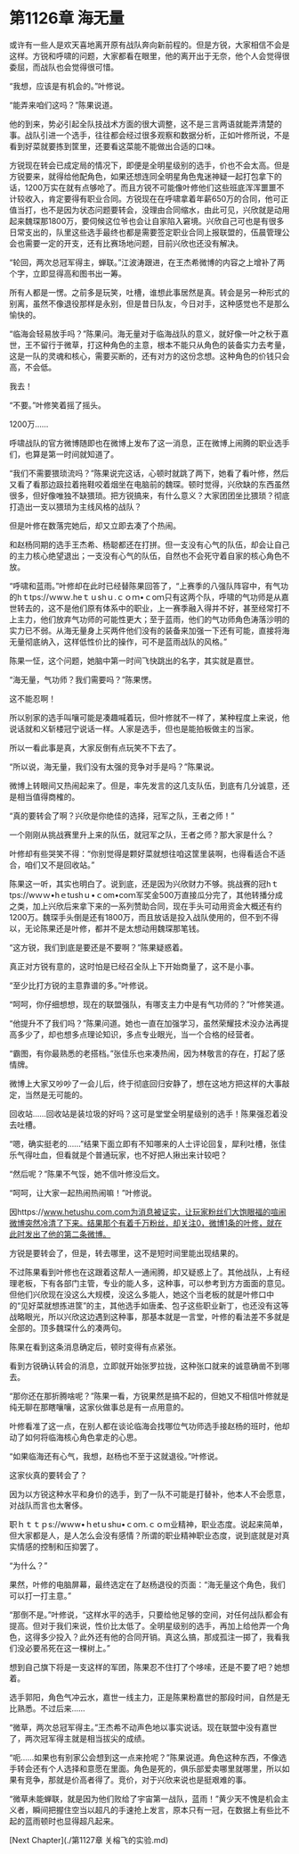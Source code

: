 # 第1126章 海无量

或许有一些人是欢天喜地离开原有战队奔向新前程的。但是方锐，大家相信不会是这样。方锐和呼啸的问题，大家都看在眼里，他的离开出于无奈，他个人会觉得很委屈，而战队也会觉得很可惜。

“我想，应该是有机会的。”叶修说。

“能弄来咱们这吗？”陈果说道。

他的到来，势必引起全队技战术方面的很大调整，这不是三言两语就能弄清楚的事。战队引进一个选手，往往都会经过很多观察和数据分析，正如叶修所说，不是看到好菜就要拣到筐里，还要看这菜能不能做出合适的口味。

方锐现在转会已成定局的情况下，即便是全明星级别的选手，价也不会太高。但是方锐要来，就得给他配角色，如果还想连同全明星角色鬼迷神疑一起打包拿下的话，1200万实在就有点够呛了。而且方锐不可能像叶修他们这些班底浑浑噩噩不计较收入，肯定要得有职业合同。方锐现在在呼啸拿着年薪650万的合同，他可正值当打，也不是因为状态问题要转会，没理由合同缩水，由此可见，兴欣就是动用起来魏琛那1800万，要伺候这位爷也会让自家陷入窘境。兴欣自己可也是有很多日常支出的，队里这些选手最终也都是需要签定职业合同上报联盟的，伍晨管理公会也需要一定的开支，还有比赛场地问题，目前兴欣也还没有解决。

“轮回，两次总冠军得主，蝉联。”江波涛跟进，在王杰希微博的内容之上增补了两个字，立即显得高和图书出一筹。

所有人都是一愣。之前多是玩笑，吐槽，谁想此事居然是真。转会是另一种形式的别离，虽然不像退役那样是永别，但是昔日队友，今日对手，这种感觉也不是那么愉快的。

“临海会轻易放手吗？”陈果问。海无量对于临海战队的意义，就好像一叶之秋于嘉世，王不留行于微草，打这种角色的主意，根本不能只从角色的装备实力去考量，这是一队的灵魂和核心，需要买断的，还有对方的这份念想。这种角色的价钱只会高，不会低。

我去！

“不要。”叶修笑着摇了摇头。

1200万……

呼啸战队的官方微博随即也在微博上发布了这一消息，正在微博上闹腾的职业选手们，也算是第一时间就知道了。

“我们不需要猥琐流吗？”陈果说完这话，心顿时就跳了两下，她看了看叶修，然后又看了看那边趿拉着拖鞋咬着烟坐在电脑前的魏琛。顿时觉得，兴欣缺的东西虽然很多，但好像唯独不缺猥琐。把方锐搞来，有什么意义？大家团团坐比猥琐？彻底打造出一支以猥琐为主线风格的战队？

但是叶修在数落完她后，却又立即去凑了个热闹。

和赵杨同期的选手王杰希、杨聪都还在打拼。但一支没有心气的队伍，却会让自己的主力核心绝望退出；一支没有心气的队伍，自然也不会死守着自家的核心角色不放。

“呼啸和蓝雨。”叶修却在此时已经替陈果回答了，“上赛季的八强队阵容中，有气功的hｔtps://ｗwｗ.heｔｕshｕ.ｃｏｍ•ｃoｍ只有这两个队，呼啸的气功师是从嘉世转去的，这不是他们原有体系中的职业，上一赛季融入得并不好，甚至经常打不上主力，他们放弃气功师的可能性更大；至于蓝雨，他们的气功师角色涛落沙明的实力已不弱。从海无量身上买两件他们没有的装备来加强一下还有可能，直接将海无量彻底纳入，这样低性价比的操作，可不是蓝雨战队的风格。”

陈果一怔，这个问题，她脑中第一时间飞快跳出的名字，其实就是嘉世。

“海无量，气功师？我们需要吗？”陈果愣。

这不能忍啊！

所以别家的选手叫嚷可能是凑趣喊着玩，但叶修就不一样了，某种程度上来说，他说话就和义斩楼冠宁说话一样。人家是选手，但也是能拍板做主的当家。

所以一看此事是真，大家反倒有点玩笑不下去了。

“所以说，海无量，我们没有太强的竞争对手是吗？”陈果说。

微博上转眼间又热闹起来了。但是，率先发言的这几支队伍，到底有几分诚意，还是相当值得商榷的。

“真的要转会了啊？兴欣是你绝佳的选择，冠军之队，王者之师！”

一个刚刚从挑战赛里升上来的队伍，就冠军之队，王者之师？那大家是什么？

叶修却有些哭笑不得：“你别觉得是颗好菜就想往咱这筐里装啊，也得看适合不适合，咱们又不是回收站。”

陈果这一听，其实也明白了。说到底，还是因为兴欣财力不够。挑战赛的冠hｔtps://wｗｗ•hｅtushｕ•ｃom•coｍ军奖金500万直接瓜分完了，其他转播分成之类，加上兴欣后来拿下来的一系列赞助合同，现在手头可动用资金大概还有约1200万。魏琛手头倒是还有1800万，而且放话是投入战队使用的，但不到不得以，无论陈果还是叶修，都并不是太想动用魏琛那笔钱。

“这方锐，我们到底是要还是不要啊？”陈果疑惑着。

真正对方锐有意的，这时怕是已经召全队上下开始商量了，这不是小事。

“至少比打方锐的主意靠谱的多。”叶修说。

“呵呵，你仔细想想，现在的联盟强队，有哪支主力中是有气功师的？”叶修笑道。

“他提升不了我们吗？”陈果问道。她也一直在加强学习，虽然荣耀技术没办法再提高多少了，却也想多点理论知识，多点专业眼光，当一个合格的经营者。

“霸图，有你最熟悉的老搭档。”张佳乐也来凑热闹，因为林敬言的存在，打起了感情牌。

微博上大家又吵吵了一会儿后，终于彻底回归安静了，想在这地方把这样的大事敲定，当然是无可能的。

回收站……回收站是装垃圾的好吗？这可是堂堂全明星级别的选手！陈果强忍着没去吐槽。

“嗯，确实挺老的……”结果下面立即有不知哪来的人士评论回复，犀利吐槽，张佳乐气得吐血，但看就是个普通玩家，也不好把人揪出来计较吧？

“然后呢？”陈果不气馁，她不信叶修没后文。

“呵呵，让大家一起热闹热闹嘛！”叶修说。

因https://www.hetushu.com.com为消息被证实，让玩家粉丝们大饱眼福的喧闹微博突然冷清了下来。结果那个有着千万粉丝，却关注0，微博1条的叶修，就在此时发出了他的第二条微博。

方锐是要转会了，但是，转去哪里，这不是短时间里能出现结果的。

不过陈果看到叶修也在这跟着这帮人一通闹腾，却又疑惑上了。其他战队，上有经理老板，下有各部门主管，专业的能人多，这种事，可以参考到方方面面的意见。但他们兴欣现在没这么大规模，没这么多能人，她这个当老板的就是叶修口中的“见好菜就想拣进筐”的主，其他选手如唐柔、包子这些职业新丁，也还没有这等战略眼光，所以兴欣这边遇到这种事，那基本就是一言堂，叶修的看法差不多就是全部的。顶多魏琛什么的凑两句。

陈果在看到这条消息确定后，顿时变得有点紧张。

看到方锐确认转会的消息，立即就开始张罗拉拢，这种张口就来的诚意确凿不到哪去。

“那你还在那折腾啥呢？”陈果一看，方锐果然是搞不起的，但她又不相信叶修就是纯无聊在那瞎嚷嚷，这家伙做事总是有一点用意的。

叶修看准了这一点，在别人都在谈论临海会找哪位气功师选手接赵杨的班时，他却动了如何将临海核心角色拿走的心思。

“如果临海还有心气，我想，赵杨也不至于这就退役。”叶修说。

这家伙真的要转会了？

因为以方锐这种水平和身价的选手，到了一队不可能是打替补，他本人不会愿意，对战队而言也太奢侈。

职ｈｔｔｐs://wｗw•ｈetｕshu•ｃoｍ.ｃｏm业精神，职业态度。说起来简单，但大家都是人，是人怎么会没有感情？所谓的职业精神职业态度，说到底就是对真实情感的控制和压抑罢了。

“为什么？”

果然，叶修的电脑屏幕，最终选定在了赵杨退役的页面：“海无量这个角色，我们可以打一打主意。”

“那倒不是。”叶修说，“这样水平的选手，只要给他足够的空间，对任何战队都会有提高。但对于我们来说，性价比太低了。全明星级别的选手，再加上给他弄一个角色，这得多少投入？此外还有他的合同开销。真这么搞，那成孤注一掷了，我看我们没必要吊死在这一棵树上。”

想到自己旗下将是一支这样的军团，陈果忍不住打了个哆嗦，还是不要了吧？她想着。

选手郭阳，角色气冲云水，嘉世一线主力，正是陈果粉嘉世的那段时间，自然是无比熟悉。不过后来……

“微草，两次总冠军得主。”王杰希不动声色地以事实说话。现在联盟中没有嘉世了，两次冠军得主就是相当拔尖的成绩。

“呃……如果也有别家公会想到这一点来抢呢？”陈果说道。角色这种东西，不像选手转会还有个人选择和意愿在里面。角色是死的，俱乐部爱卖哪里就哪里，所以如果有竞争，那就是价高者得了。竞价，对于兴欣来说也是挺艰难的事。

“微草未能蝉联，就是因为他们败给了宇宙第一战队，蓝雨！”黄少天不愧是机会主义者，瞬间把握住空当以超凡的手速抢上发言，原本只有一冠，在数据上有些比不起的蓝雨顿时也显得超凡起来。



[Next Chapter](./第1127章 关榕飞的实验.md)